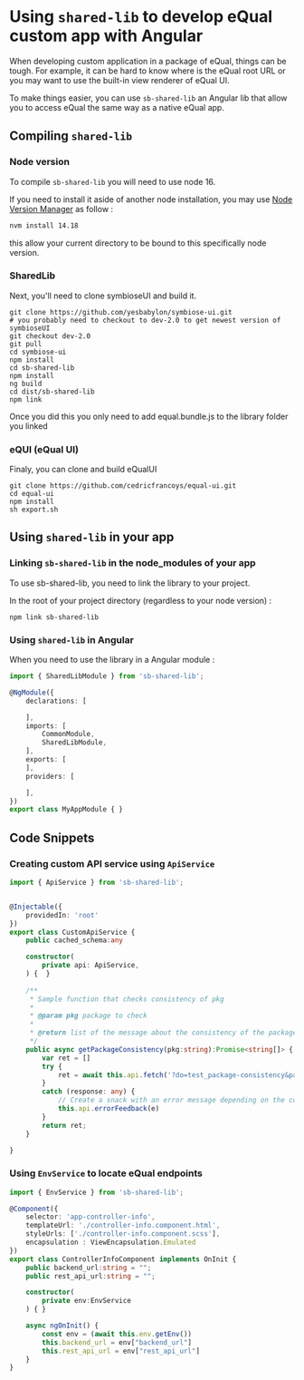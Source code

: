 # Using `shared-lib` to develop eQual custom app with Angular

When developing custom application in a package of eQual, things can be tough. For example, it can be hard to know where is the eQual root URL or you may want to use the built-in view renderer
of eQual UI.

To make things easier, you can use `sb-shared-lib` an Angular lib that allow you to access eQual the
same way as a native eQual app.


## Compiling `shared-lib`

### Node version

To compile  `sb-shared-lib` you will need to use node 16.

If you need to install it aside of another node installation, you may use [Node Version Manager](https://github.com/nvm-sh/nvm) as follow :
```bash
nvm install 14.18
```
this allow your current directory to be bound to this specifically node version.

### SharedLib

Next, you'll need to clone symbioseUI and build it.

```
git clone https://github.com/yesbabylon/symbiose-ui.git
# you probably need to checkout to dev-2.0 to get newest version of symbioseUI
git checkout dev-2.0
git pull
cd symbiose-ui
npm install
cd sb-shared-lib
npm install
ng build
cd dist/sb-shared-lib
npm link 
```

Once you did this you only need to add equal.bundle.js to the library folder you linked

### eQUI (eQual UI)

Finaly, you can clone and build eQualUI

```
git clone https://github.com/cedricfrancoys/equal-ui.git
cd equal-ui
npm install
sh export.sh
```

## Using `shared-lib` in your app

### Linking `sb-shared-lib` in the node_modules of your app

To use sb-shared-lib, you need to link the library to your project.

In the root of your project directory (regardless to your node version) :
```
npm link sb-shared-lib
```

### Using `shared-lib` in Angular

When you need to use the library in a Angular module :
```ts
import { SharedLibModule } from 'sb-shared-lib';

@NgModule({
    declarations: [

    ],
    imports: [
        CommonModule,
        SharedLibModule,
    ],
    exports: [
    ],
    providers: [

    ],
})
export class MyAppModule { }
```

## Code Snippets

### Creating custom API service using `ApiService`

```ts
import { ApiService } from 'sb-shared-lib';


@Injectable({
    providedIn: 'root'
})
export class CustomApiService {
    public cached_schema:any

    constructor(
        private api: ApiService,
    ) {  }
    
    /**
     * Sample function that checks consistency of pkg
     * 
     * @param pkg package to check
     * 
     * @return list of the message about the consistency of the package
     */
    public async getPackageConsistency(pkg:string):Promise<string[]> {
        var ret = []
        try {
            ret = await this.api.fetch('?do=test_package-consistency&package='+pkg);
        }
        catch (response: any) {
            // Create a snack with an error message depending on the context and the HttpError instance
            this.api.errorFeedback(e) 
        }
        return ret;
    }

}
```

### Using `EnvService` to locate eQual endpoints

```ts
import { EnvService } from 'sb-shared-lib';

@Component({
    selector: 'app-controller-info',
    templateUrl: './controller-info.component.html',
    styleUrls: ['./controller-info.component.scss'],
    encapsulation : ViewEncapsulation.Emulated
})
export class ControllerInfoComponent implements OnInit {
    public backend_url:string = "";
    public rest_api_url:string = "";

    constructor(
        private env:EnvService
    ) { }

    async ngOnInit() {
        const env = (await this.env.getEnv())
        this.backend_url = env["backend_url"]
        this.rest_api_url = env["rest_api_url"]
    }
}
```